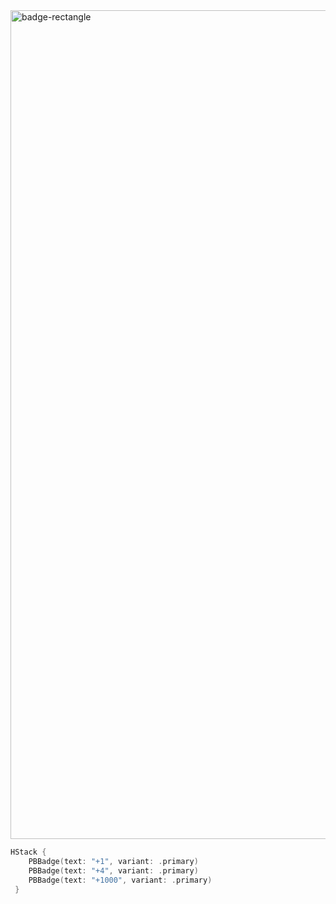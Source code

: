 <img width="1326" alt="badge-rectangle" src="https://github.com/powerhome/playbook/assets/92755007/04188c68-84f0-475b-9764-7b9a325f73da">

```swift
HStack {
    PBBadge(text: "+1", variant: .primary)
    PBBadge(text: "+4", variant: .primary)
    PBBadge(text: "+1000", variant: .primary)
 }
```
